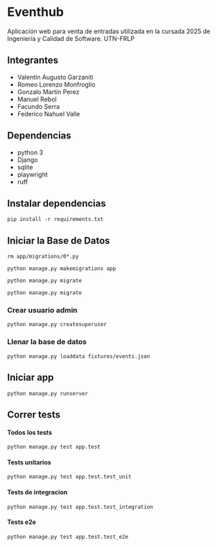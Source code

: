 # Eventhub

Aplicación web para venta de entradas utilizada en la cursada 2025 de Ingeniería y Calidad de Software. UTN-FRLP

## Integrantes

- Valentín Augusto Garzaniti
- Romeo Lorenzo Monfroglio
- Gonzalo Martín Perez
- Manuel Rebol
- Facundo Serra
- Federico Nahuel Valle



## Dependencias

- python 3
- Django
- sqlite
- playwright
- ruff

## Instalar dependencias
```
pip install -r requirements.txt
```

## Iniciar la Base de Datos
```
rm app/migrations/0*.py
```
```
python manage.py makemigrations app
```
```
python manage.py migrate
```
```
python manage.py migrate
```

### Crear usuario admin

```
python manage.py createsuperuser
```

### Llenar la base de datos

```
python manage.py loaddata fixtures/events.json
```

## Iniciar app

```
python manage.py runserver
```

## Correr tests
#### Todos los tests
```
python manage.py test app.test
```
#### Tests unitarios
```
python manage.py test app.test.test_unit
```
#### Tests de integracion
```
python manage.py test app.test.test_integration
```
#### Tests e2e
```
python manage.py test app.test.test_e2e
```
